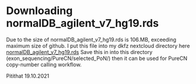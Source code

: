 # Downloading normalDB_agilent_v7_hg19.rds

Due to the size of normalDB_agilent_v7_hg19.rds is 106.MB, exceeding maximum size of github. I put this file into my dkfz nextcloud directory here
[normalDB_agilent_v7_hg19.rds](https://hub.dkfz.de/s/zDiapYoAnPDAdjr)
Save this in into this directory (exon_sequencing/PureCN/selected_PoN/) then it can be used for PureCN copy-number calling workflow.

Pitithat
19.10.2021
